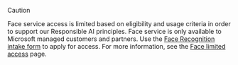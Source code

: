 <!-- original metadata copied during repo migration
---
title: Face gate notice
titleSuffix: Azure AI services
services: cognitive-services
author: PatrickFarley
manager: nitinme
ms.service: cognitive-services
ms.topic: include 
ms.date: 10/09/2024ms.author: pafarley
---
-->


> [!CAUTION]
> Face service access is limited based on eligibility and usage criteria in order to support our Responsible AI principles. Face service is only available to Microsoft managed customers and partners. Use the [Face Recognition intake form](https://aka.ms/facerecognition) to apply for access. For more information, see the [Face limited access](/legal/cognitive-services/computer-vision/limited-access-identity?context=%2Fazure%2Fcognitive-services%2Fcomputer-vision%2Fcontext%2Fcontext) page.